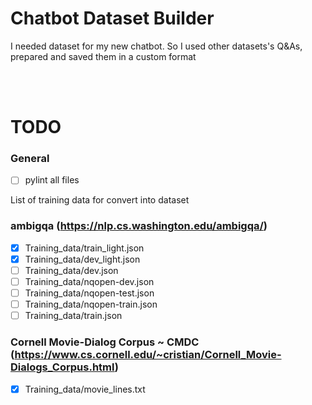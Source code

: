 # Chatbot Dataset Builder
I needed dataset for my new chatbot. So I used other datasets's Q&amp;As, prepared and saved them in a custom format

<br /><br />

# TODO

### General
- [ ] pylint all files

List of training data for convert into dataset

### ambigqa (https://nlp.cs.washington.edu/ambigqa/)
- [x] Training_data/train_light.json
- [x] Training_data/dev_light.json
- [ ] Training_data/dev.json
- [ ] Training_data/nqopen-dev.json
- [ ] Training_data/nqopen-test.json
- [ ] Training_data/nqopen-train.json
- [ ] Training_data/train.json

### Cornell Movie-Dialog Corpus ~ CMDC (https://www.cs.cornell.edu/~cristian/Cornell_Movie-Dialogs_Corpus.html)
- [x] Training_data/movie_lines.txt

